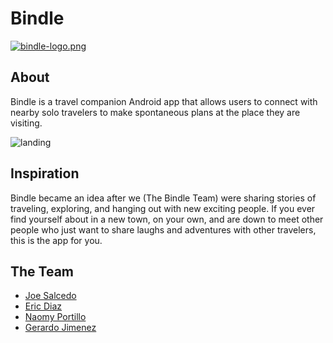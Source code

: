 # Bindle


[![bindle-logo.png](https://i.postimg.cc/MZPtptY7/bindle-logo.png)](https://postimg.cc/Z0N6f82n)


## About
Bindle is a travel companion Android app that allows users to connect with nearby solo travelers to make spontaneous plans at the place they are visiting.



![landing](https://i.postimg.cc/76cCpCg2/Screenshot-1562715079.png)

## Inspiration

Bindle became an idea after we (The Bindle Team) were sharing stories of traveling, exploring, and hanging out with new exciting people. If you ever find yourself about in a new town, on your own, and are down to meet other people who just want to share laughs and adventures with other travelers, this is the app for you. 

## The Team

- [Joe Salcedo](https://github.com/joesalcedonyc)
- [Eric Diaz](https://github.com/ericdiazjr21)
- [Naomy Portillo](https://github.com/rosannaNaomy)
- [Gerardo Jimenez](https://github.com/moonianne)

